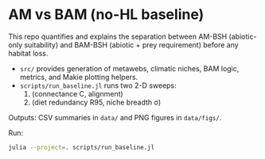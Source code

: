 # AM vs BAM (no-HL baseline)

This repo quantifies and explains the separation between AM-BSH (abiotic-only suitability) and BAM-BSH (abiotic + prey requirement) before any habitat loss.

- `src/` provides generation of metawebs, climatic niches, BAM logic, metrics, and Makie plotting helpers.
- `scripts/run_baseline.jl` runs two 2-D sweeps:
  1) (connectance C, alignment)
  2) (diet redundancy R95, niche breadth σ)

Outputs: CSV summaries in `data/` and PNG figures in `data/figs/`.

Run:
```bash
julia --project=. scripts/run_baseline.jl
```